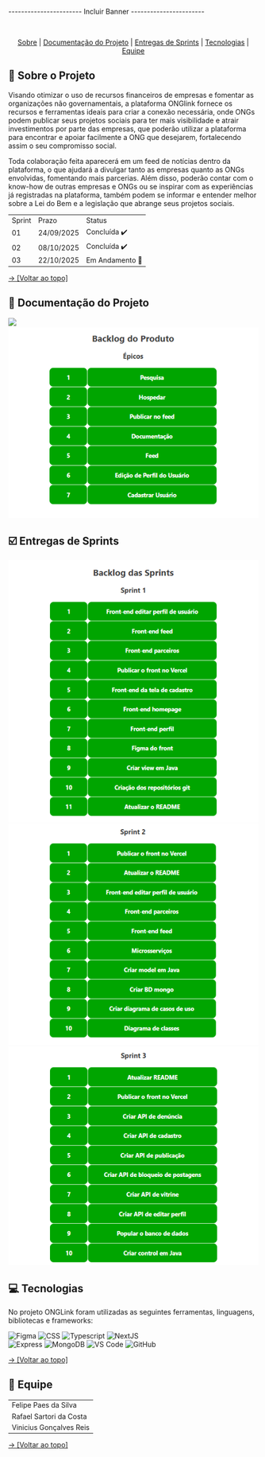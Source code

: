 ----------------------- Incluir Banner -----------------------

<br id="topo">
<p align="center">
    <a href="#sobre">Sobre</a>  |  
    <a href="#doc">Documentação do Projeto</a>  |
    <a href="#sprints">Entregas de Sprints</a>  |  
    <a href="#tecnologias">Tecnologias</a>  |  
    <a href="#equipe">Equipe</a>
</p>

<span id="sobre">

## 📖 Sobre o Projeto


Visando otimizar o uso de recursos financeiros de empresas e fomentar as organizações não governamentais, a plataforma ONGlink fornece os recursos e ferramentas ideais para criar a conexão necessária, onde ONGs podem publicar seus projetos sociais para ter mais visibilidade e atrair investimentos por parte das empresas, que poderão utilizar a plataforma para encontrar e apoiar facilmente a ONG que desejarem, fortalecendo assim o seu compromisso social.

Toda colaboração feita aparecerá em um feed de notícias dentro da plataforma, o que ajudará a divulgar tanto as empresas quanto as ONGs envolvidas, fomentando mais parcerias. Além disso, poderão contar com o know-how de outras empresas e ONGs ou se inspirar com as experiências já registradas na plataforma, também podem se informar e entender melhor sobre a Lei do Bem e a legislação que abrange seus projetos sociais.


<table>
  <tr>
      <td> Sprint </td>
      <td> Prazo </td>
      <td> Status </td>
  </tr>

  <tr>
      <td> 01 </td>
      <td> 24/09/2025 </td>
      <td> Concluída ✔️ </td>
  </tr>

  <tr>
      <td> 02 </td>
      <td> 08/10/2025 </td>
      <td> Concluída ✔️ </td>
  </tr>

  <tr>
      <td> 03 </td>
      <td> 22/10/2025 </td>
      <td> Em Andamento 🚧 </td>
  </tr>
  
</table>

<a href="#topo"> → [Voltar ao topo] </a>

<span id="doc">

## 📌 Documentação do Projeto

<img src="https://github.com/Onglink/onglink/blob/main/onglink/src/app/img/useCase_diagram">
<img src="https://github.com/Onglink/onglink/blob/main/onglink/src/app/img/product_backlog1.png">

<span id="sprints">

## ☑️ Entregas de Sprints

<img src="https://github.com/Onglink/onglink/blob/main/onglink/src/app/img/product_backlog2.png">
<img src="https://github.com/Onglink/onglink/blob/main/onglink/src/app/img/product_backlog3.png">
<img src="https://github.com/Onglink/onglink/blob/main/onglink/src/app/img/product_backlog4.png">

<span id="tecnologias">

## 💻 Tecnologias

No projeto ONGLink foram utilizadas as seguintes ferramentas, linguagens, bibliotecas e frameworks:

<img src="https://img.shields.io/badge/Figma-CED4DA?style=for-the-badge&logo=figma&logoColor=DC143C" alt="Figma" />
<img src="https://img.shields.io/badge/CSS3-CED4DA?style=for-the-badge&logo=css3&logoColor=1572B6" alt="CSS" />
<img src="https://img.shields.io/badge/TypeScript-CED4DA?style=for-the-badge&logo=typescript&logoColor=007ACC" alt="Typescript" />
<img src="https://img.shields.io/badge/next.js-CED4DA?style=for-the-badge&logo=nextdotjs&logoColor=black" alt="NextJS" /> <br>
<img src="https://img.shields.io/badge/express.js-CED4DA?style=for-the-badge&logo=express&logoColor=white" alt="Express" />
<img src="https://img.shields.io/badge/MongoDB-CED4DA?style=for-the-badge&logo=mongodb&logoColor=4EA94B" alt="MongoDB" />
<img src="https://img.shields.io/badge/VS_Code-CED4DA?style=for-the-badge&logo=visual%20studio%20code&logoColor=0078D4" alt="VS Code" /> 
<img src="https://img.shields.io/badge/GitHub-CED4DA?style=for-the-badge&logo=github&logoColor=20232A" alt="GitHub" />

<a href="#topo"> → [Voltar ao topo] </a>

<span id="equipe">

## 👥 Equipe

<table>

  <tr>
    <td> Felipe Paes da Silva </td>
  </tr>

  <tr>
    <td> Rafael Sartori da Costa </td>
  </tr>

  <tr>
    <td> Vinicius Gonçalves Reis</td>
  </tr>
  
</table>

<a href="#topo"> → [Voltar ao topo] </a>


